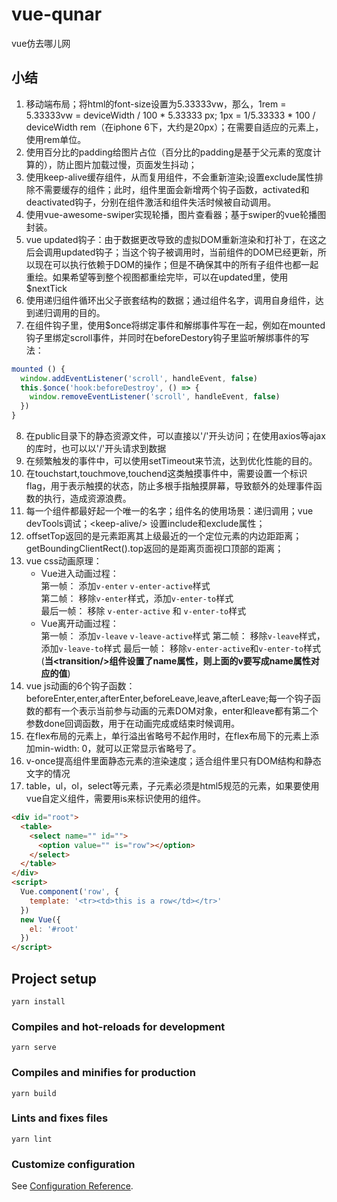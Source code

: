 # vue-qunar
vue仿去哪儿网
## 小结
1. 移动端布局；将html的font-size设置为5.33333vw，那么，1rem = 5.33333vw = deviceWidth / 100 * 5.33333 px; 1px = 1/5.33333 * 100 / deviceWidth rem（在iphone 6下，大约是20px）；在需要自适应的元素上，使用rem单位。
2. 使用百分比的padding给图片占位（百分比的padding是基于父元素的宽度计算的），防止图片加载过慢，页面发生抖动；
3. 使用keep-alive缓存组件，从而复用组件，不会重新渲染;设置exclude属性排除不需要缓存的组件；此时，组件里面会新增两个钩子函数，activated和deactivated钩子，分别在组件激活和组件失活时候被自动调用。
4. 使用vue-awesome-swiper实现轮播，图片查看器；基于swiper的vue轮播图封装。
5. vue updated钩子：由于数据更改导致的虚拟DOM重新渲染和打补丁，在这之后会调用updated钩子；当这个钩子被调用时，当前组件的DOM已经更新，所以现在可以执行依赖于DOM的操作；但是不确保其中的所有子组件也都一起重绘。如果希望等到整个视图都重绘完毕，可以在updated里，使用$nextTick
6. 使用递归组件循环出父子嵌套结构的数据；通过组件名字，调用自身组件，达到递归调用的目的。
7. 在组件钩子里，使用$once将绑定事件和解绑事件写在一起，例如在mounted钩子里绑定scroll事件，并同时在beforeDestory钩子里监听解绑事件的写法：
``` javascript
mounted () {
  window.addEventListener('scroll', handleEvent, false)
  this.$once('hook:beforeDestroy', () => {
    window.removeEventListener('scroll', handleEvent, false)
  })
}
```    
8. 在public目录下的静态资源文件，可以直接以'/'开头访问；在使用axios等ajax的库时，也可以以'/'开头请求到数据
9. 在频繁触发的事件中，可以使用setTimeout来节流，达到优化性能的目的。
10. 在touchstart,touchmove,touchend这类触摸事件中，需要设置一个标识flag，用于表示触摸的状态，防止多根手指触摸屏幕，导致额外的处理事件函数的执行，造成资源浪费。
11. 每一个组件都最好起一个唯一的名字；组件名的使用场景：递归调用；vue devTools调试；\<keep-alive/> 设置include和exclude属性；
12. offsetTop返回的是元素距离其上级最近的一个定位元素的内边距距离；getBoundingClientRect().top返回的是距离页面视口顶部的距离；
13. vue css动画原理：  
    - Vue进入动画过程：  
    第一帧： 添加`v-enter` `v-enter-active`样式    
    第二帧： 移除`v-enter`样式，添加`v-enter-to`样式    
    最后一帧： 移除 `v-enter-active` 和 `v-enter-to`样式    
    - Vue离开动画过程：    
    第一帧： 添加`v-leave` `v-leave-active`样式
    第二帧： 移除`v-leave`样式，添加`v-leave-to`样式
    最后一帧： 移除`v-enter-active`和`v-enter-to`样式    
    (**当\<transition/>组件设置了name属性，则上面的v要写成name属性对应的值**)    
14. vue js动画的6个钩子函数：beforeEnter,enter,afterEnter,beforeLeave,leave,afterLeave;每一个钩子函数的都有一个表示当前参与动画的元素DOM对象，enter和leave都有第二个参数done回调函数，用于在动画完成或结束时候调用。
15. 在flex布局的元素上，单行溢出省略号不起作用时，在flex布局下的元素上添加min-width: 0，就可以正常显示省略号了。
16. v-once提高组件里面静态元素的渲染速度；适合组件里只有DOM结构和静态文字的情况
17. table，ul，ol，select等元素，子元素必须是html5规范的元素，如果要使用vue自定义组件，需要用is来标识使用的组件。    
```html
<div id="root">
  <table>
    <select name="" id="">
      <option value="" is="row"></option>
    </select>
  </table>
</div>
<script>
  Vue.component('row', {
    template: '<tr><td>this is a row</td></tr>'
  })
  new Vue({
    el: '#root'
  })
</script>
```

## Project setup
```
yarn install
```

### Compiles and hot-reloads for development
```
yarn serve
```

### Compiles and minifies for production
```
yarn build
```

### Lints and fixes files
```
yarn lint
```

### Customize configuration
See [Configuration Reference](https://cli.vuejs.org/config/).
